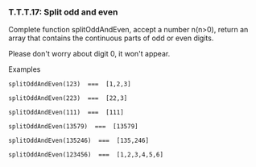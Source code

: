 ### T.T.T.17: Split odd and even

Complete function splitOddAndEven, accept a number n(n>0), return an array that contains the continuous parts of odd or even digits.

Please don't worry about digit 0, it won't appear.

Examples
```
splitOddAndEven(123)  ===  [1,2,3]

splitOddAndEven(223)  ===  [22,3]

splitOddAndEven(111)  ===  [111]

splitOddAndEven(13579)  ===  [13579]

splitOddAndEven(135246)  ===  [135,246]

splitOddAndEven(123456)  ===  [1,2,3,4,5,6]
